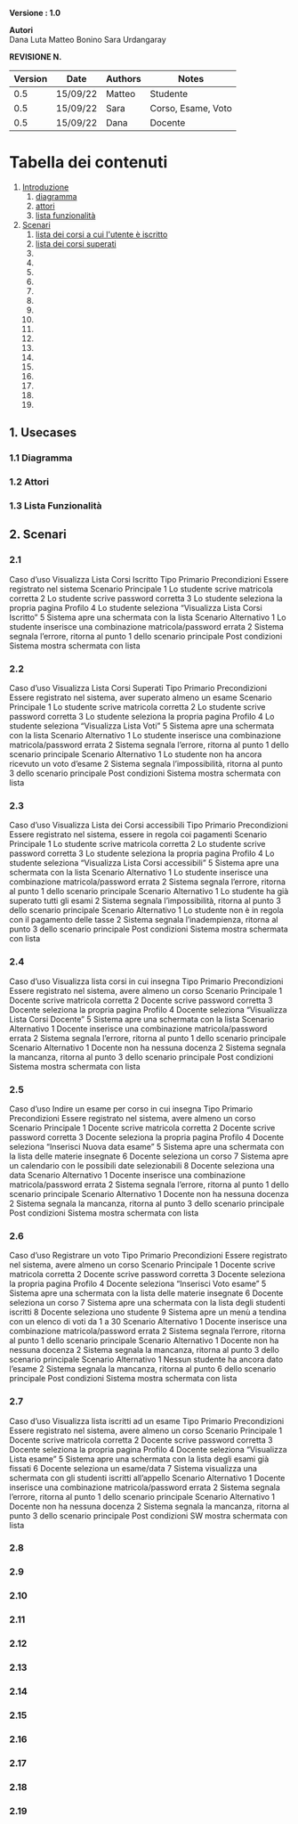 **Versione : 1.0**

**Autori**  
Dana Luta
Matteo Bonino
Sara Urdangaray

**REVISIONE N.**


| Version    | Date        | Authors      | Notes        |
| ----------- | ----------- | ----------- | ----------- |
| 0.5 | 15/09/22 | Matteo | Studente |
| 0.5 | 15/09/22 | Sara | Corso, Esame, Voto |
| 0.5 | 15/09/22 | Dana | Docente |
# Tabella dei contenuti

1. [Introduzione](#p1)
	1. [diagramma](#sp1.1)
	2. [attori](#sp1.2) 
	3. [lista funzionalità](#sp1.3)
2. [Scenari](#p2)
    1. [lista dei corsi a cui l'utente è iscritto](#p2.1)
    2. [lista dei corsi superati](#p2.2)
    3. [](#p2.3)
    4. [](#p2.4)
    5. [](#p2.5)
    6. [](#p2.6)
    7. [](#p2.7)
    8. [](#p2.8)
    9. [](#p2.9)
    10. [](#p2.10)
    11. [](#p2.11)
    12. [](#p2.12)
    13. [](#p2.13)
    14. [](#p2.14)
    15. [](#p2.15)
    16. [](#p2.16)
    17. [](#p2.17)
    18. [](#p2.18)
    19. [](#p2.19)
    
    
	
  

<a name="p1"></a>

## 1. Usecases


<a name="sp1.1"></a>

### 1.1 Diagramma


<a name="sp1.2"></a>

### 1.2 Attori


<a name="sp1.3"></a>

### 1.3 Lista Funzionalità




 

<a name="p2"></a>

## 2. Scenari

<a name="sp2.1"></a>

### 2.1

Caso d’uso			Visualizza Lista Corsi Iscritto
Tipo				Primario
Precondizioni			Essere registrato nel sistema
Scenario Principale		1 Lo studente scrive matricola corretta
				2 Lo studente scrive password corretta
				3 Lo studente seleziona la propria pagina Profilo
				4 Lo studente seleziona “Visualizza Lista Corsi Iscritto”
				5 Sistema apre una schermata con la lista
Scenario Alternativo		1 Lo studente inserisce una combinazione matricola/password errata
				2 Sistema segnala l’errore, ritorna al punto 1 dello scenario principale
Post condizioni			Sistema mostra schermata con lista

<a name="sp2.2"></a>

### 2.2

Caso d’uso			Visualizza Lista Corsi Superati
Tipo				Primario
Precondizioni			Essere registrato nel sistema, aver superato almeno un esame
Scenario Principale		1 Lo studente scrive matricola corretta
				2 Lo studente scrive password corretta
				3 Lo studente seleziona la propria pagina Profilo
				4 Lo studente seleziona “Visualizza Lista Voti”
				5 Sistema apre una schermata con la lista
Scenario Alternativo		1 Lo studente inserisce una combinazione matricola/password errata
				2 Sistema segnala l’errore, ritorna al punto 1 dello scenario principale
Scenario Alternativo		1 Lo studente non ha ancora ricevuto un voto d’esame
				2 Sistema segnala l’impossibilità, ritorna al punto 3 dello scenario principale
Post condizioni			Sistema mostra schermata con lista

<a name="sp2.3"></a>

### 2.3

Caso d’uso			Visualizza Lista dei Corsi accessibili
Tipo				Primario
Precondizioni			Essere registrato nel sistema, essere in regola coi pagamenti
Scenario Principale		1 Lo studente scrive matricola corretta
				2 Lo studente scrive password corretta
				3 Lo studente seleziona la propria pagina Profilo
				4 Lo studente seleziona “Visualizza Lista Corsi accessibili”
				5 Sistema apre una schermata con la lista
Scenario Alternativo		1 Lo studente inserisce una combinazione matricola/password errata
				2 Sistema segnala l’errore, ritorna al punto 1 dello scenario principale
Scenario Alternativo		1 Lo studente ha già superato tutti gli esami
				2 Sistema segnala l’impossibilità, ritorna al punto 3 dello scenario principale
Scenario Alternativo		1 Lo studente non è in regola con il pagamento delle tasse
				2 Sistema segnala l’inadempienza, ritorna al punto 3 dello scenario principale
Post condizioni			Sistema mostra schermata con lista 

<a name="sp2.4"></a>

### 2.4

Caso d’uso			Visualizza lista corsi in cui insegna
Tipo				Primario
Precondizioni			Essere registrato nel sistema, avere almeno un corso
Scenario Principale		1 Docente scrive matricola corretta
				2 Docente scrive password corretta
				3 Docente seleziona la propria pagina Profilo
				4 Docente seleziona “Visualizza Lista Corsi Docente”
				5 Sistema apre una schermata con la lista
Scenario Alternativo		1 Docente inserisce una combinazione matricola/password errata
				2 Sistema segnala l’errore, ritorna al punto 1 dello scenario principale
Scenario Alternativo		1 Docente non ha nessuna docenza
				2 Sistema segnala la mancanza, ritorna al punto 3 dello scenario principale
Post condizioni			Sistema mostra schermata con lista

<a name="sp2.5"></a>

### 2.5

Caso d’uso			Indire un esame per corso in cui insegna
Tipo				Primario
Precondizioni			Essere registrato nel sistema, avere almeno un corso
Scenario Principale		1 Docente scrive matricola corretta
				2 Docente scrive password corretta
				3 Docente seleziona la propria pagina Profilo
				4 Docente seleziona “Inserisci Nuova data esame”
				5 Sistema apre una schermata con la lista delle materie insegnate 
				6 Docente seleziona un corso
				7 Sistema apre un calendario con le possibili date selezionabili
				8 Docente seleziona una data
Scenario Alternativo		1 Docente inserisce una combinazione matricola/password errata
				2 Sistema segnala l’errore, ritorna al punto 1 dello scenario principale
Scenario Alternativo		1 Docente non ha nessuna docenza
				2 Sistema segnala la mancanza, ritorna al punto 3 dello scenario principale
Post condizioni			Sistema mostra schermata con lista 

<a name="sp2.6"></a>

### 2.6

Caso d’uso			Registrare un voto
Tipo				Primario
Precondizioni			Essere registrato nel sistema, avere almeno un corso
Scenario Principale		1 Docente scrive matricola corretta
				2 Docente scrive password corretta
				3 Docente seleziona la propria pagina Profilo
				4 Docente seleziona “Inserisci Voto esame”
				5 Sistema apre una schermata con la lista delle materie insegnate 
				6 Docente seleziona un corso
				7 Sistema apre una schermata con la lista degli studenti iscritti
				8 Docente seleziona uno studente
				9 Sistema apre un menù a tendina con un elenco di voti da 1 a 30
Scenario Alternativo		1 Docente inserisce una combinazione matricola/password errata
				2 Sistema segnala l’errore, ritorna al punto 1 dello scenario principale
Scenario Alternativo		1 Docente non ha nessuna docenza
				2 Sistema segnala la mancanza, ritorna al punto 3 dello scenario principale
Scenario Alternativo		1 Nessun studente ha ancora dato l’esame
				2 Sistema segnala la mancanza, ritorna al punto 6 dello scenario principale
Post condizioni			Sistema mostra schermata con lista

<a name="sp2.7"></a>

### 2.7

Caso d’uso			Visualizza lista iscritti ad un esame
Tipo				Primario
Precondizioni			Essere registrato nel sistema, avere almeno un corso
Scenario Principale		1 Docente scrive matricola corretta
				2 Docente scrive password corretta
				3 Docente seleziona la propria pagina Profilo
				4 Docente seleziona “Visualizza Lista esame”
				5 Sistema apre una schermata con la lista degli esami già fissati
				6 Docente seleziona un esame/data
				7 Sistema visualizza una schermata con gli studenti iscritti all’appello
Scenario Alternativo		1 Docente inserisce una combinazione matricola/password errata
				2 Sistema segnala l’errore, ritorna al punto 1 dello scenario principale
Scenario Alternativo		1 Docente non ha nessuna docenza
				2 Sistema segnala la mancanza, ritorna al punto 3 dello scenario principale
Post condizioni			SW mostra schermata con lista 

<a name="sp2.8"></a>

### 2.8

<a name="sp2.9"></a>

### 2.9

<a name="sp2.10"></a>

### 2.10

<a name="sp2.11"></a>

### 2.11

<a name="sp2.12"></a>

### 2.12

<a name="sp2.13"></a>

### 2.13

<a name="sp2.14"></a>

### 2.14

<a name="sp2.15"></a>

### 2.15

<a name="sp2.16"></a>

### 2.16

<a name="sp2.17"></a>

### 2.17

<a name="sp2.18"></a>

### 2.18

<a name="sp2.19"></a>

### 2.19
